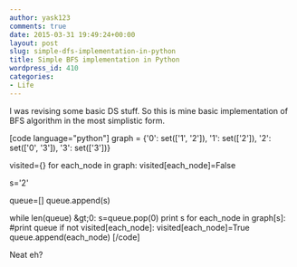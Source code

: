 ```yaml
---
author: yask123
comments: true
date: 2015-03-31 19:49:24+00:00
layout: post
slug: simple-dfs-implementation-in-python
title: Simple BFS implementation in Python
wordpress_id: 410
categories:
- Life
---
```


I was revising some basic DS stuff. So this is mine basic implementation of BFS algorithm in the most simplistic form.
 <!--more--> 
[code language="python"]
graph = {'0': set(['1', '2']),
         '1': set(['2']),
         '2': set(['0', '3']),
         '3': set(['3'])}

visited={}
for each_node in graph:
	visited[each_node]=False

s='2'

queue=[]
queue.append(s)	

while len(queue) &amp;gt;0:
	s=queue.pop(0)
	print s
	for each_node in graph[s]:
		#print queue
		if not visited[each_node]:
			visited[each_node]=True
			queue.append(each_node)
[/code]

Neat eh?
